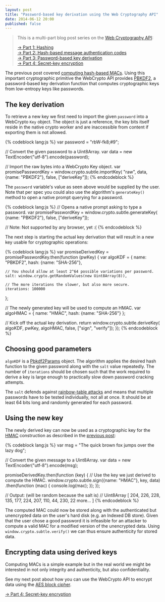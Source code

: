 ```yaml
---
layout: post
title: "Password-based key derivation using the Web Cryptography API"
date: 2014-06-12 20:00
published: false
---
```


> This is a multi-part blog post series on the [Web Cryptography API](http://www.w3.org/TR/WebCryptoAPI/):
>
> [→ Part 1: Hashing](/blog/2014/06/hashing-using-the-web-cryptography-api/)  
> [→ Part 2: Hash-based message authentication codes](/blog/2014/06/hash-based-message-authentication-codes-and-the-web-cryptography-api/)  
> [→ Part 3: Password-based key derivation](/blog/2014/06/password-based-key-derivation-using-the-web-cryptography-api/)  
> [→ Part 4: Secret-key encryption](/blog/2014/06/secret-key-encryption-using-the-web-cryptography-api/)

The previous post covered
[computing hash-based MACs](/blog/2014/06/hashing-using-the-web-cryptography-api/).
Using this important cryptographic primitive the WebCrypto API provides
[PBKDF2](https://en.wikipedia.org/wiki/PBKDF2), a password-based key derivation
function that computes cryptographic keys from low-entropy keys like passwords.

## The key derivation

To retrieve a new key we first need to import the given `password` into a
WebCrypto `Key` object. The object is just a reference, the key bits itself
reside in the native crypto worker and are inaccessible from content if
exporting them is not allowed.

{% codeblock lang:js %}
var password = "rbW-fk8;#9";

// Convert the given password to a Uint8Array.
var data = new TextEncoder("utf-8").encode(password);

// Import the raw bytes into a WebCrypto Key object.
var promisePasswordKey = window.crypto.subtle.importKey(
  "raw", data, {name: "PBKDF2"}, false, ["deriveKey"]);
{% endcodeblock %}

The `password` variable's value as seen above would be supplied by the user.
Note that per spec you could also use the algorithm's `generateKey()` method
to open a native prompt querying for a password.

{% codeblock lang:js %}
// Opens a native prompt asking to type a password.
var promisePasswordKey = window.crypto.subtle.generateKey(
  {name: "PBKDF2"}, false, ["deriveKey"]);

// Note: Not supported by any browser, yet :(
{% endcodeblock %}

The next step is starting the actual key derivation that will result in a new
key usable for cryptographic operations:

{% codeblock lang:js %}
var promiseDerivedKey = promisePasswordKey.then(function (pwKey) {
  var algoKDF = {
    name: "PBKDF2",
    hash: {name: "SHA-256"},

    // You should allow at least 2^64 possible variations per password.
    salt: window.crypto.getRandomValues(new Uint8Array(8)),

    // The more iterations the slower, but also more secure.
    iterations: 100000
  };

  // The newly generated key will be used to compute an HMAC.
  var algoHMAC = {
    name: "HMAC",
    hash: {name: "SHA-256"}
  };

  // Kick off the actual key derivation.
  return window.crypto.subtle.deriveKey(
    algoKDF, pwKey, algoHMAC, false, ["sign", "verify"]);
});
{% endcodeblock %}

## Choosing good parameters

`algoKDF` is a [Pbkdf2Params](https://dvcs.w3.org/hg/webcrypto-api/raw-file/tip/spec/Overview.html#pbkdf2-params)
object. The algorithm applies the desired hash function to the given password
along with the `salt` value repeatedly. The number of `iterations` should be
chosen such that the work required to derive a key is large enough to
practically slow down password cracking attempts.

The `salt` defends against
[rainbow-table attacks](https://en.wikipedia.org/wiki/Rainbow_table) and means
that multiple passwords have to be tested individually, not all at once.
It should be at least 64 bits long and randomly generated for each password.

## Using the new key

The newly derived key can now be used as a cryptographic key for the
[HMAC](https://en.wikipedia.org/wiki/HMAC) construction as described in the
[previous post](/blog/2014/06/hashing-using-the-web-cryptography-api/):

{% codeblock lang:js %}
var msg = "The quick brown fox jumps over the lazy dog";

// Convert the given message to a Uint8Array.
var data = new TextEncoder("utf-8").encode(msg);

promiseDerivedKey.then(function (key) {
  // Use the key we just derived to compute the HMAC.
  window.crypto.subtle.sign({name: "HMAC"}, key, data)
    .then(function (mac) {
      console.log(mac);
    });
});

// Output: (will be random because the salt is)
// Uint8Array [ 204, 226, 228, 135, 177, 224, 207, 110, 44, 230, 22 more… ]
{% endcodeblock %}

The computed MAC could now be stored along with the authenticated but
unencrypted data on the user's hard disk (e.g. an Indexed DB store). Given
that the user chose a good password it is infeasible for an attacker to compute
a valid MAC for a modified version of the unencrypted data. Using
`window.crypto.subtle.verify()` we can thus ensure authenticity for stored
data.

## Encrypting data using derived keys

Computing MACs is a simple example but in the real world we might be interested
in not only integrity and authenticity, but also confidentiality.

See my next post about how you can use the WebCrypto API to encrypt data using
the [AES block cipher](https://en.wikipedia.org/wiki/Advanced_Encryption_Standard).

[→ Part 4: Secret-key encryption](/blog/2014/06/secret-key-encryption-using-the-web-cryptography-api/)
